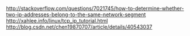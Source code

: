 http://stackoverflow.com/questions/7021745/how-to-determine-whether-two-ip-addresses-belong-to-the-same-network-segment
http://xahlee.info/linux/tcp_ip_tutorial.html
http://blog.csdn.net/chen19870707/article/details/40543037